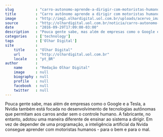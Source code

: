 ```yaml
---
slug          : "carro-autonomo-aprende-a-dirigir-com-motoristas-humanos"
title         : "Carro autônomo aprende a dirigir com motoristas humanos"
image         : "http://img1.olhardigital.uol.com.br/uploads/acervo_imagens/2016/09/20160929171714_660_420.jpg"
source        : "http://olhardigital.uol.com.br/noticia/carro-autonomo-que-aprende-a-dirigir-com-motoristas-humanos/62633"
date          : "2016-09-29T17:09:00-03:00"
description   : "Pouca gente sabe, mas além de empresas como o Google e a Tesla, a Nvidia também está focada no desenvolvimento de tecnologias autônomas que permitam aos carros andar sem o controle humano. A fabricante, no entanto, adotou uma maneira diferente de ensinar ao sistema a dirigir. Em vez de depender de uma programação, a inteligência artificial da Nvida consegue aprender com motoristas humanos - para o bem e para o mal."
categories    : ['technology']
tags          : ['Olhar Digital']
site          :
    title     : "Olhar Digital"
    url       : "http://olhardigital.uol.com.br"
    locale    : "pt_BR"
author        :
    name      : "Redação Olhar Digital"
    image     : null
    biography : null
    profile   : null
    facebook  : null
    twitter   : null
---
```


Pouca gente sabe, mas além de empresas como o Google e a Tesla, a Nvidia também está focada no desenvolvimento de tecnologias autônomas que permitam aos carros andar sem o controle humano. A fabricante, no entanto, adotou uma maneira diferente de ensinar ao sistema a dirigir. Em vez de depender de uma programação, a inteligência artificial da Nvida consegue aprender com motoristas humanos - para o bem e para o mal.
